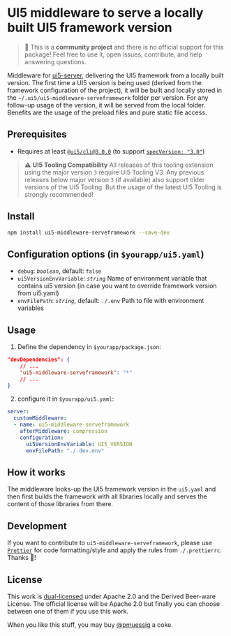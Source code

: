 # UI5 middleware to serve a locally built UI5 framework version

> :wave: This is a **community project** and there is no official support for this package! Feel free to use it, open issues, contribute, and help answering questions.

Middleware for [ui5-server](https://github.com/SAP/ui5-server), delivering the UI5 framework from a locally built version. The first time a UI5 version is being used (derived from the framework configuration of the project), it will be built and locally stored in the `~/.ui5/ui5-middleware-serveframework` folder per version. For any follow-up usage of the version, it will be served from the local folder. Benefits are the usage of the preload files and pure static file access.

## Prerequisites

- Requires at least [`@ui5/cli@3.0.0`](https://sap.github.io/ui5-tooling/v3/pages/CLI/) (to support [`specVersion: "3.0"`](https://sap.github.io/ui5-tooling/pages/Configuration/#specification-version-30))

> :warning: **UI5 Tooling Compatibility**
> All releases of this tooling extension using the major version `3` require UI5 Tooling V3. Any previous releases below major version `3` (if available) also support older versions of the UI5 Tooling. But the usage of the latest UI5 Tooling is strongly recommended!

## Install

```bash
npm install ui5-middleware-serveframework --save-dev
```

## Configuration options (in `$yourapp/ui5.yaml`)

- `debug`: *`boolean`*, default: `false`
- `ui5VersionEnvVariable`: *`string`*
  Name of environment variable that contains ui5 version (in case you want to override framework version from ui5.yaml)
- `envFilePath`: *`string`*, default: `./.env`
  Path to file with environment variables

## Usage

1. Define the dependency in `$yourapp/package.json`:

```json
"devDependencies": {
    // ...
    "ui5-middleware-serveframework": "*"
    // ...
}
```

2. configure it in `$yourapp/ui5.yaml`:

```yaml
server:
  customMiddleware:
  - name: ui5-middleware-serveframework
    afterMiddleware: compression
    configuration:
      ui5VersionEnvVariable: UI5_VERSION
      envFilePath: "./.dev.env"
```

## How it works

The middleware looks-up the UI5 framework version in the `ui5.yaml` and then first builds the framework with all libraries locally and serves the content of those libraries from there.

## Development

If you want to contribute to `ui5-middleware-serveframework`, please use [`Prettier`](https://prettier.io) for code formatting/style and apply the rules from `./.prettierrc`. Thanks 🙏!

## License

This work is [dual-licensed](../../LICENSE) under Apache 2.0 and the Derived Beer-ware License. The official license will be Apache 2.0 but finally you can choose between one of them if you use this work.

When you like this stuff, you may buy [@pmuessig](https://twitter.com/pmuessig) a coke.
